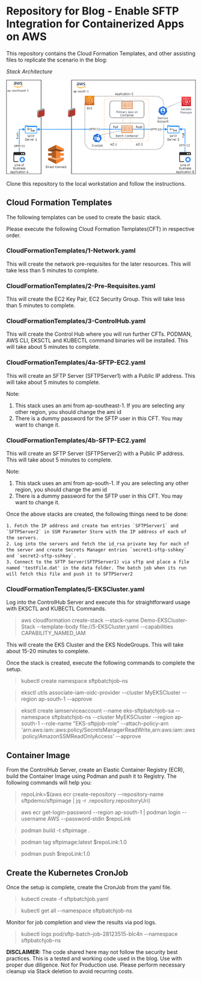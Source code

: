 # Repository for Blog - Enable SFTP Integration for Containerized Apps on AWS

This repository contains the Cloud Formation Templates, and other assisting files to replicate the scenario in the blog:

*Stack Architecture*

![Image](./Images/SFTP-Container-AWS%20Architecture-New.png)


Clone this repository to the local workstation and follow the instructions.

## Cloud Formation Templates 
The following templates can be used to create the basic stack.

Please execute the following Cloud Formation Templates(CFT) in respective order.

### CloudFormationTemplates/1-Network.yaml 
This will create the network pre-requisites for the later resources. This will take less than 5 minutes to complete.

### CloudFormationTemplates/2-Pre-Requisites.yaml
This will create the EC2 Key Pair, EC2 Security Group. This will take less than 5 minutes to complete.

### CloudFormationTemplates/3-ControlHub.yaml
This will create the Control Hub where you will run further CFTs. PODMAN, AWS CLI, EKSCTL and KUBECTL command binaries will be installed. This will take about 5 minutes to complete.

### CloudFormationTemplates/4a-SFTP-EC2.yaml
This will create an SFTP Server (SFTPServer1) with a Public IP address. This will take about 5 minutes to complete.

Note: 
 1. This stack uses an ami from ap-southeast-1. If you are selecting any other region, you should change the ami id
 2. There is a dummy password for the SFTP user in this CFT. You may want to change it.

### CloudFormationTemplates/4b-SFTP-EC2.yaml
This will create an SFTP Server (SFTPServer2) with a Public IP address. This will take about 5 minutes to complete.

Note: 
 1. This stack uses an ami from ap-south-1. If you are selecting any other region, you should change the ami id
 2. There is a dummy password for the SFTP user in this CFT. You may want to change it.

Once the above stacks are created, the following things need to be done:

    1. Fetch the IP address and create two entries `SFTPServer1` and `SFTPServer2` in SSM Parameter Store with the IP address of each of the servers.    
    2. Log into the servers and fetch the id_rsa private key for each of the server and create Secrets Manager entries `secret1-sftp-sshkey` and `secret2-sftp-sshkey`.
    3. Connect to the SFTP Server(SFTPServer1) via sftp and place a file named 'testFile.dat' in the data folder. The batch job when its run will fetch this file and push it to SFTPServer2

### CloudFormationTemplates/5-EKSCluster.yaml
Log into the ControlHub Server and execute this for straightforward usage with EKSCTL and KUBECTL Commands. 

>  aws cloudformation create-stack --stack-name Demo-EKSCluster-Stack --template-body file://5-EKSCluster.yaml --capabilities CAPABILITY_NAMED_IAM


This will create the EKS Cluster and the EKS NodeGroups. This will take about 15-20 minutes to complete.

Once the stack is created, execute the following commands to complete the setup.

> kubectl create namespace sftpbatchjob-ns

> eksctl utils associate-iam-oidc-provider --cluster MyEKSCluster --region ap-south-1 --approve

> eksctl create iamserviceaccount --name eks-sftpbatchjob-sa --namespace sftpbatchjob-ns --cluster MyEKSCluster --region ap-south-1 --role-name "EKS-sftpjob-role" --attach-policy-arn 'arn:aws:iam::aws:policy/SecretsManagerReadWrite,arn:aws:iam::aws:policy/AmazonSSMReadOnlyAccess' --approve

## Container Image
From the ControlHub Server, create an Elastic Container Registry (ECR), build the Container Image using Podman and push it to Registry.
The following commands will help you:


> repoLink=$(aws ecr create-repository --repository-name sftpdemo/sftpimage | jq -r .repository.repositoryUri)

> aws ecr get-login-password --region ap-south-1 | podman login --username AWS --password-stdin $repoLink

> podman build -t sftpimage .

> podman tag sftpimage:latest $repoLink:1.0

> podman push $repoLink:1.0


## Create the Kubernetes CronJob

Once the setup is complete, create the CronJob from the yaml file.

> kubectl create -f sftpbatchjob.yaml

> kubectl get all --namespace sftpbatchjob-ns

Monitor for job completion and view the results via pod logs.

> kubectl logs pod/sftp-batch-job-28123515-blc4n --namespace sftpbatchjob-ns




**DISCLAIMER:** The code shared here may not follow the security best practices. This is a tested and working code used in the blog. Use with proper due diligence. Not for Production use. Please perform necessary cleanup via Stack deletion to avoid recurring costs.

